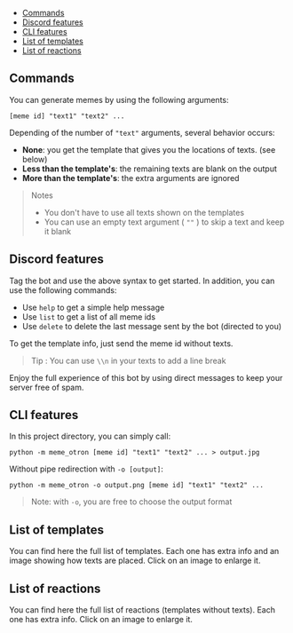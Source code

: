 * [Commands](#commands)
* [Discord features](#discord-features)
* [CLI features](#cli-features)
* [List of templates](#list-of-templates)
* [List of reactions](#list-of-templates)


## Commands

You can generate memes by using the following arguments:

```
[meme id] "text1" "text2" ...
```

Depending of the number of `"text"` arguments, several behavior occurs:
* **None**: you get the template that gives you the locations of texts. (see below)
* **Less than the template's**: the remaining texts are blank on the output
* **More than the template's**: the extra arguments are ignored

> Notes
> * You don't have to use all texts shown on the templates
> * You can use an empty text argument ( `""` ) to skip a text and keep it blank

## Discord features

Tag the bot and use the above syntax to get started. In addition, you can use the following commands:

* Use `help` to get a simple help message
* Use `list` to get a list of all meme ids
* Use `delete` to delete the last message sent by the bot (directed to you)

To get the template info, just send the meme id without texts.

> Tip : You can use `\\n` in your texts to add a line break 

Enjoy the full experience of this bot by using direct messages to keep your server free of spam.

## CLI features

In this project directory, you can simply call:
```
python -m meme_otron [meme id] "text1" "text2" ... > output.jpg
```
Without pipe redirection with `-o [output]`:
```
python -m meme_otron -o output.png [meme id] "text1" "text2" ...
```

> Note: with `-o`, you are free to choose the output format

## List of templates

You can find here the full list of templates.
Each one has extra info and an image showing how texts are placed.
Click on an image to enlarge it.


<!--START1-->

<!--END1-->

## List of reactions

You can find here the full list of reactions (templates without texts).
Each one has extra info.
Click on an image to enlarge it.

<!--START2-->

<!--END2-->
